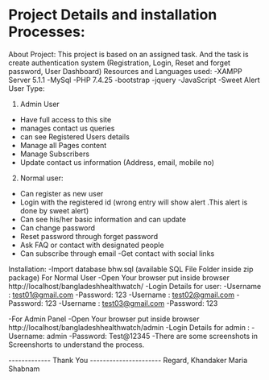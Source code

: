 # Project Details and installation Processes: 
About Project: 
This project is based on an assigned task. And the task is create authentication system (Registration, Login, Reset and forget password, User Dashboard)
Resources and Languages used: 
-XAMPP Server 5.1.1
-MySql
-PHP 7.4.25
-bootstrap
-jquery
-JavaScript
-Sweet Alert
User Type: 
1. Admin User
- Have full access to this site
- manages contact us queries
- can see Registered Users details
- Manage all Pages content
- Manage Subscribers
- Update contact us information (Address, email, mobile no)
2. Normal user: 
- Can register as new user
- Login with the registered id (wrong entry will show alert .This alert is done by sweet alert)
- Can see his/her basic information and can update
- Can change password
- Reset password through forget password
-  Ask FAQ or contact with designated people
- Can subscribe through email 
-Get contact with social links

Installation:
-Import database bhw.sql (available SQL File Folder inside zip package)
For Normal User
-Open Your browser put inside browser http://localhost/bangladeshhealthwatch/
-Login Details for user:
-Username : test01@gmail.com
-Password: 123
-Username : test02@gmail.com
-Password: 123
-Username : test03@gmail.com
-Password: 123

-For Admin Panel
-Open Your browser put inside browser http://localhost/bangladeshhealthwatch/admin
-Login Details for admin :
-Username: admin
-Password: Test@12345
-There are some screenshots in Screenshorts to understand the process.


------------- Thank You ----------------------
Regard,
Khandaker Maria Shabnam 

